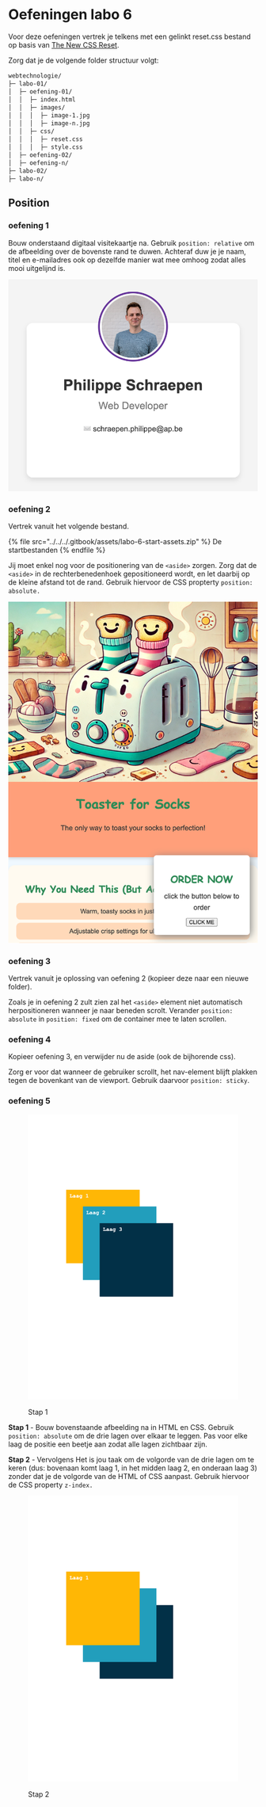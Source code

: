 # Oefeningen labo 6

Voor deze oefeningen vertrek je telkens met een gelinkt reset.css bestand op basis van [The New CSS Reset](https://elad2412.github.io/the-new-css-reset/).

Zorg dat je de volgende folder structuur volgt:

```
webtechnologie/
├─ labo-01/
│  ├─ oefening-01/
│  │  ├─ index.html
│  │  ├─ images/
│  │  │  ├─ image-1.jpg 
│  │  │  ├─ image-n.jpg 
│  │  ├─ css/
│  │  │  ├─ reset.css
│  │  │  ├─ style.css
│  ├─ oefening-02/
│  ├─ oefening-n/
├─ labo-02/
├─ labo-n/      
```

## Position

### oefening 1

Bouw onderstaand digitaal visitekaartje na. Gebruik `position: relative` om de afbeelding over de bovenste rand te duwen. Achteraf duw je je naam, titel en e-mailadres ook op dezelfde manier wat mee omhoog zodat alles mooi uitgelijnd is.

![Oefening 1](../../../.gitbook/assets/pos-relative.png)


### oefening 2

Vertrek vanuit het volgende bestand.

{% file src="../../../.gitbook/assets/labo-6-start-assets.zip" %}
    De startbestanden
{% endfile %}

Jij moet enkel nog voor de positionering van de `<aside>` zorgen. Zorg dat de `<aside>` in de rechterbenedenhoek gepositioneerd wordt, en let daarbij op de kleine afstand tot de rand. Gebruik hiervoor de CSS propterty `position: absolute.`

![Oefening 2](../../../.gitbook/assets/pos-absolute.png)


### oefening 3

Vertrek vanuit je oplossing van oefening 2 (kopieer deze naar een nieuwe folder).

Zoals je in oefening 2 zult zien zal het `<aside>` element niet automatisch herpositioneren wanneer je naar beneden scrolt. Verander `position: absolute` in `position: fixed` om de container mee te laten scrollen.

### oefening 4

Kopieer oefening 3, en verwijder nu de aside (ook de bijhorende css).

Zorg er voor dat wanneer de gebruiker scrollt, het nav-element blijft plakken tegen de bovenkant van de viewport. Gebruik daarvoor `position: sticky`.

### oefening 5

<figure><img src="../../../.gitbook/assets/z-index-opgave.png" alt=""><figcaption><p>Stap 1</p></figcaption></figure>

**Stap 1** - Bouw bovenstaande afbeelding na in HTML en CSS. Gebruik `position: absolute` om de drie lagen over elkaar te leggen. Pas voor elke laag de positie een beetje aan zodat alle lagen zichtbaar zijn.

**Stap 2** - Vervolgens Het is jou taak om de volgorde van de drie lagen om te keren (dus: bovenaan komt laag 1, in het midden laag 2, en onderaan laag 3) zonder dat je de volgorde van de HTML of CSS aanpast. Gebruik hiervoor de CSS property `z-index.`

<figure><img src="../../../.gitbook/assets/z-index-oplossing.png" alt=""><figcaption><p>Stap 2</p></figcaption></figure>